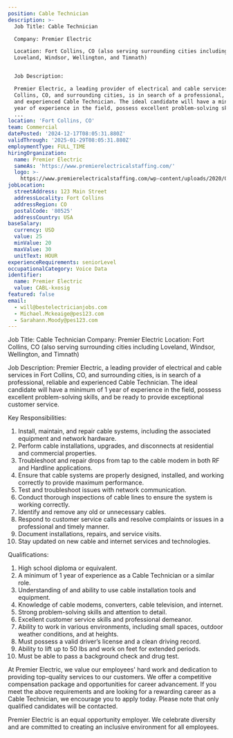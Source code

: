 ```yaml
---
position: Cable Technician
description: >-
  Job Title: Cable Technician

  Company: Premier Electric

  Location: Fort Collins, CO (also serving surrounding cities including
  Loveland, Windsor, Wellington, and Timnath)


  Job Description:

  Premier Electric, a leading provider of electrical and cable services in Fort
  Collins, CO, and surrounding cities, is in search of a professional, reliable
  and experienced Cable Technician. The ideal candidate will have a minimum of 1
  year of experience in the field, possess excellent problem-solving skills, and
  ...
location: 'Fort Collins, CO'
team: Commercial
datePosted: '2024-12-17T08:05:31.880Z'
validThrough: '2025-01-29T08:05:31.880Z'
employmentType: FULL_TIME
hiringOrganization:
  name: Premier Electric
  sameAs: 'https://www.premierelectricalstaffing.com/'
  logo: >-
    https://www.premierelectricalstaffing.com/wp-content/uploads/2020/05/Premier-Electrical-Staffing-logo.png
jobLocation:
  streetAddress: 123 Main Street
  addressLocality: Fort Collins
  addressRegion: CO
  postalCode: '80525'
  addressCountry: USA
baseSalary:
  currency: USD
  value: 25
  minValue: 20
  maxValue: 30
  unitText: HOUR
experienceRequirements: seniorLevel
occupationalCategory: Voice Data
identifier:
  name: Premier Electric
  value: CABL-kxosig
featured: false
email:
  - will@bestelectricianjobs.com
  - Michael.Mckeaige@pes123.com
  - Sarahann.Moody@pes123.com
---
```




Job Title: Cable Technician
Company: Premier Electric
Location: Fort Collins, CO (also serving surrounding cities including Loveland, Windsor, Wellington, and Timnath)

Job Description:
Premier Electric, a leading provider of electrical and cable services in Fort Collins, CO, and surrounding cities, is in search of a professional, reliable and experienced Cable Technician. The ideal candidate will have a minimum of 1 year of experience in the field, possess excellent problem-solving skills, and be ready to provide exceptional customer service.

Key Responsibilities:

1. Install, maintain, and repair cable systems, including the associated equipment and network hardware.
2. Perform cable installations, upgrades, and disconnects at residential and commercial properties.
3. Troubleshoot and repair drops from tap to the cable modem in both RF and Hardline applications.
4. Ensure that cable systems are properly designed, installed, and working correctly to provide maximum performance.
5. Test and troubleshoot issues with network communication.
6. Conduct thorough inspections of cable lines to ensure the system is working correctly.
7. Identify and remove any old or unnecessary cables.
8. Respond to customer service calls and resolve complaints or issues in a professional and timely manner.
9. Document installations, repairs, and service visits.
10. Stay updated on new cable and internet services and technologies.

Qualifications:

1. High school diploma or equivalent.
2. A minimum of 1 year of experience as a Cable Technician or a similar role.
3. Understanding of and ability to use cable installation tools and equipment.
4. Knowledge of cable modems, converters, cable television, and internet.
5. Strong problem-solving skills and attention to detail.
6. Excellent customer service skills and professional demeanor.
7. Ability to work in various environments, including small spaces, outdoor weather conditions, and at heights.
8. Must possess a valid driver’s license and a clean driving record.
9. Ability to lift up to 50 lbs and work on feet for extended periods.
10. Must be able to pass a background check and drug test.

At Premier Electric, we value our employees' hard work and dedication to providing top-quality services to our customers. We offer a competitive compensation package and opportunities for career advancement. If you meet the above requirements and are looking for a rewarding career as a Cable Technician, we encourage you to apply today. Please note that only qualified candidates will be contacted. 

Premier Electric is an equal opportunity employer. We celebrate diversity and are committed to creating an inclusive environment for all employees.
